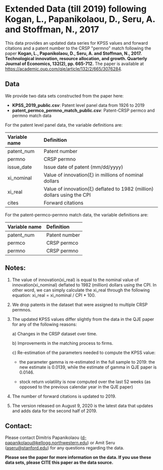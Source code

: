# Extended Data (till 2019) following Kogan, L., Papanikolaou, D., Seru, A. and Stoffman, N., 2017 
 
This data provides an updated data series for KPSS values and forward citations and a patent number to the CRSP "permno" match following the paper **Kogan, L., Papanikolaou, D., Seru, A. and Stoffman, N., 2017. Technological innovation, resource allocation, and growth. Quarterly Journal of Economics, 132(2), pp. 665-712.** The paper is available at https://academic.oup.com/qje/article/132/2/665/3076284.
 

## Data

We provide two data sets constructed from the paper here:

- **KPSS_2019_public.csv**: Patent level panel data from 1926 to 2019
- **patent_permco_permno_match_public.csv**: Patent-CRSP permco and permno match data 


For the patent level panel data, the variable definitions are:

| Variable name  | Definition                                         | 
| :---------------|:------------------------------------------------- | 
| patent_num     | Patent number                                      |
| permno         | CRSP permno                                        |  
| issue_date     | Issue date of patent (mm/dd/yyyy)                  |    
| xi_nominal    | Value of innovation(&xi;) in millions of nominal dollars |
| xi_real  | Value of innovation(&xi;) deflated to 1982 (million) dollars using the CPI|
| cites | Forward citations |

For the patent-permco-permno match data, the variable definitions are:

| Variable name  | Definition                                         | 
| :--------------|:-------------------------------------------------- | 
| patent_num     | Patent number                                      |
| permco         | CRSP permco                                        | 
| permno         | CRSP permno                                        |  


## Notes:

1. The value of innovation(xi_real) is equal to the nominal value of innovation(xi_nominal) deflated to 1982 (million) dollars using the CPI. In other word, we can simply calculate the xi_real through the following equation: xi_real = xi_nominal / CPI * 100.

2. We drop patents in the dataset that were assigned to multiple CRSP permnos.

3. The updated KPSS values differ slightly from the data in the QJE paper for any of the following reasons:

	a)	Changes in the CRSP dataset over time.

	b)	Improvements in the matching process to firms.

	c)	Re-estimation of the parameters needed to compute the KPSS value: 

	- the parameter gamma is re-estimated in the full sample to 2019: the new estimate is 0.0139, while the estimate of gamma in QJE paper is 0.0146.

	- stock return volatility is now computed over the last 52 weeks (as opposed to the previous calendar year in the QJE paper)

4. The number of forward citations is updated to 2019.

5. The version released on August 9, 2020 is the latest data that updates and adds data for the second half of 2019.


## Contact:

Please contact Dimitris Papanikolaou (d-papanikolaou@kellogg.northwestern.edu) or Amit Seru (aseru@stanford.edu) for any questions regarding the data.

**Please see the paper for more information on the data. If you use these data sets, please CITE this paper as the data source.**
